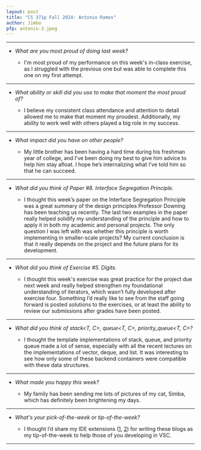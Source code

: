 ```yaml
---
layout: post
title: "CS 371p Fall 2024: Antonio Ramos"
author: Jimbo
pfp: antonio-3.jpeg
---
```

---
* *What are you most proud of doing last week?*

    * I'm most proud of my performance on this week's in-class exercise, as I struggled with the previous one but was able to complete this one on my first attempt.

---
* *What ability or skill did you use to make that moment the most proud of?*

    * I believe my consistent class attendance and attention to detail allowed me to make that moment my proudest. Additionally, my ability to work well with others played a big role in my success.

---
* *What impact did you have on other people?*

    * My little brother has been having a hard time during his freshman year of college, and I’ve been doing my best to give him advice to help him stay afloat. I hope he’s internalizing what I’ve told him so that he can succeed.

---
* *What did you think of Paper #8. Interface Segregation Principle.*

    * I thought this week’s paper on the Interface Segregation Principle was a great summary of the design principles Professor Downing has been teaching us recently. The last two examples in the paper really helped solidify my understanding of the principle and how to apply it in both my academic and personal projects. The only question I was left with was whether this principle is worth implementing in smaller-scale projects? My current conclusion is that it really depends on the project and the future plans for its development.

---
* *What did you think of Exercise #5. Digits.*

    * I thought this week's exercise was great practice for the project due next week and really helped strengthen my foundational understanding of iterators, which wasn’t fully developed after exercise four. Something I’d really like to see from the staff going forward is posted solutions to the exercises, or at least the ability to review our submissions after grades have been posted.

---
* *What did you think of stack<T, C>, queue<T, C>, priority_queue<T, C>?*

    * I thought the template implementations of stack, queue, and priority queue made a lot of sense, especially with all the recent lectures on the implementations of vector, deque, and list. It was interesting to see how only some of these backend containers were compatible with these data structures.

---
* *What made you happy this week?*

    * My family has been sending me lots of pictures of my cat, Simba, which has definitely been brightening my days.

---
* *What's your pick-of-the-week or tip-of-the-week?*

    * I thought I’d share my IDE extensions ([1](https://marketplace.visualstudio.com/items?itemName=streetsidesoftware.code-spell-checker), [2](https://marketplace.visualstudio.com/items?itemName=ms-vscode.wordcount)) for writing these blogs as my tip-of-the-week to help those of you developing in VSC.

---